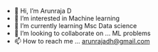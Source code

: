 - 👋 Hi, I’m Arunraja D
- 👀 I’m interested in Machine learning
- 🌱 I’m currently learning Msc Data science
- 💞️ I’m looking to collaborate on ... ML problems
- 📫 How to reach me ... arunrajadh@gmail.com

<!---
Yani1233/Yani1233 is a ✨ special ✨ repository because its `README.md` (this file) appears on your GitHub profile.
You can click the Preview link to take a look at your changes.
--->
